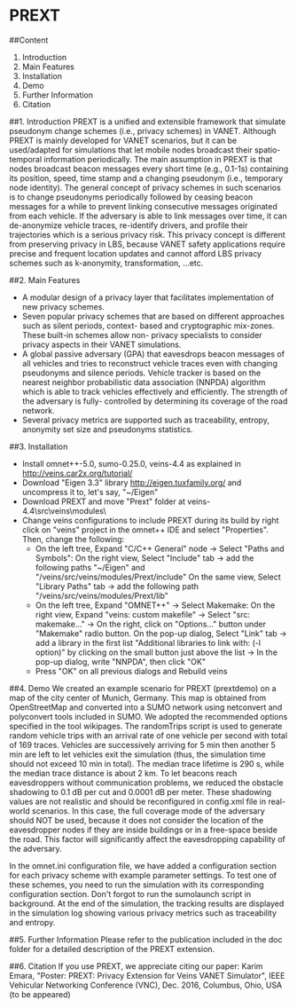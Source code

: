 # PREXT

##Content
1. Introduction
2. Main Features
3. Installation 
4. Demo
5. Further Information
6. Citation  

##1. Introduction
PREXT is a unified and extensible framework that simulate pseudonym change schemes (i.e., privacy schemes) in VANET. Although PREXT is mainly developed for VANET scenarios, but it can be used/adapted for simulations that let mobile nodes broadcast their spatio-temporal information periodically. The main assumption in PREXT is that nodes broadcast beacon messages every short time (e.g., 0.1-1s) containing its position, speed, time stamp and a changing pseudonym (i.e., temporary node identity). The general concept of privacy schemes in such scenarios is to change pseudonyms periodically followed by ceasing beacon messages for a while to prevent linking consecutive messages originated from each vehicle. If the adversary is able to link messages over time, it can de-anonymize vehicle traces, re-identify drivers, and profile their trajectories which is a serious privacy risk. This privacy concept is different from preserving privacy in LBS, because VANET safety applications require precise and frequent location updates and cannot afford LBS privacy schemes such as k-anonymity, transformation, ...etc. 

##2. Main Features
- A modular design of a privacy layer that facilitates  implementation of new privacy schemes.
- Seven popular privacy schemes that are based  on different approaches such as silent periods, context- based and cryptographic mix-zones. These built-in schemes allow non- privacy specialists to consider privacy aspects in their VANET simulations.
- A global passive adversary (GPA) that eavesdrops beacon messages of all vehicles and tries to reconstruct vehicle traces even with changing pseudonyms and silence periods. Vehicle tracker is based on the nearest neighbor probabilistic data association (NNPDA) algorithm which is able to track vehicles effectively and  efficiently. The strength of the adversary is fully- controlled by determining its coverage of the road network.
- Several privacy metrics are supported such as traceability,  entropy, anonymity set size and pseudonyms statistics.

##3. Installation 
- Install omnet++-5.0, sumo-0.25.0, veins-4.4 as explained in http://veins.car2x.org/tutorial/
- Download "Eigen 3.3" library http://eigen.tuxfamily.org/  and uncompress it to, let's say, "~/Eigen"
- Download PREXT and move "Prext" folder at veins-4.4\src\veins\modules\
- Change veins configurations to include PREXT during its build by right click on "veins" project in the omnet++ IDE and select "Properties". Then, change the following:
     - On the left tree, Expand "C/C++ General" node -> Select "Paths and Symbols":
On the right view, Select "Include" tab -> add the following paths "~/Eigen" and "/veins/src/veins/modules/Prext/include"
On the same view, Select "Library Paths" tab -> add the following path "/veins/src/veins/modules/Prext/lib"
    - On the left tree, Expand "OMNET++" -> Select Makemake:
On the right view, Expand "veins: custom makefile" -> Select "src: makemake..." -> On the right, click on "Options..." button under "Makemake" radio button. 
On the pop-up dialog, Select "Link" tab -> add a library in the first list "Additional libraries to link with: (-l option)" by clicking on the small button just above the list -> In the pop-up dialog, write "NNPDA", then click "OK"
     - Press "OK" on all previous dialogs and Rebuild veins

##4. Demo
We created an example scenario for PREXT (prextdemo) on a map of the city center of Munich, Germany. This map is obtained from OpenStreetMap and converted into a SUMO network using netconvert and polyconvert tools included in SUMO. We adopted the recommended options specified  in the tool wikipages. The randomTrips script is used to generate random vehicle trips with an arrival rate of one vehicle per second with total of 169 traces. Vehicles are successively arriving for 5 min then another 5 min are left to let vehicles exit the simulation (thus, the simulation time should not exceed 10 min in total). The median trace lifetime is 290 s, while the median trace distance is about  2 km. To  let beacons reach eavesdroppers without communication problems, we reduced the obstacle shadowing to 0.1 dB per cut and 0.0001 dB per meter. These shadowing values are not realistic and should be reconfigured in config.xml file in real-world scenarios. In this case, the full coverage mode of the adversary should NOT be used, because it does not consider the location of the eavesdropper nodes if they are inside buildings or in a free-space beside the road. This factor will significantly affect the eavesdropping capability of the adversary.
  
In the omnet.ini configuration file, we have added a configuration section for each privacy scheme with example parameter settings. To test one of these schemes, you need to run the simulation with its corresponding configuration section. Don't forgot to run the sumolaunch script in background. At the end of the simulation, the tracking results are displayed in the simulation log showing various privacy metrics such as traceability and entropy. 

##5. Further Information
Please refer to the publication included in the doc folder for a detailed description of the PREXT extension.

##6. Citation
If you use PREXT, we appreciate citing our paper:
Karim Emara, "Poster: PREXT: Privacy Extension for Veins VANET Simulator", IEEE Vehicular Networking Conference (VNC), Dec. 2016, Columbus, Ohio, USA (to be appeared)


 

